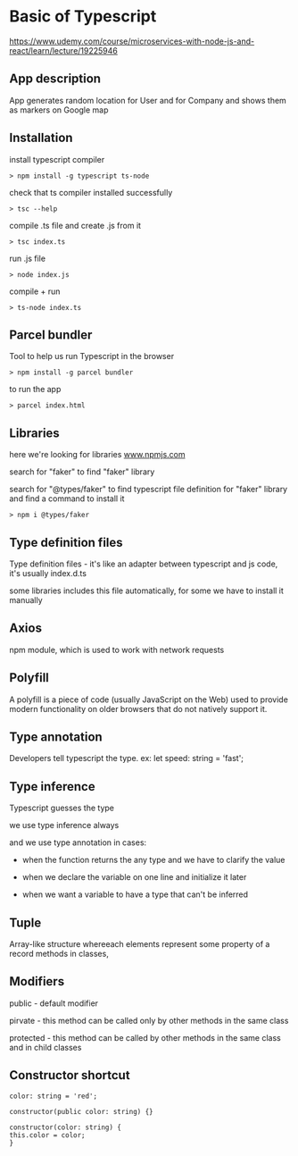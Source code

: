 # Basic of Typescript

https://www.udemy.com/course/microservices-with-node-js-and-react/learn/lecture/19225946

## App description

App generates random location for User and for Company and shows them as markers on Google map

## Installation

install typescript compiler

```
> npm install -g typescript ts-node
```

check that ts compiler installed successfully

```
> tsc --help
```

compile .ts file and create .js from it

```
> tsc index.ts
```

run .js file

```
> node index.js
```

compile + run

```
> ts-node index.ts
```

## Parcel bundler

Tool to help us run Typescript in the browser

```
> npm install -g parcel bundler
```

to run the app

```
> parcel index.html
```

## Libraries

here we're looking for libraries www.npmjs.com

search for "faker" to find "faker" library

search for "@types/faker" to find typescript file definition for "faker" library and find a command to install it

```
> npm i @types/faker
```

## Type definition files

Type definition files - it's like an adapter between typescript and js code, it's usually index.d.ts

some libraries includes this file automatically, for some we have to install it manually

## Axios

npm module, which is used to work with network requests

## Polyfill

A polyfill is a piece of code (usually JavaScript on the Web) used to provide modern functionality on older browsers that do not natively support it.

## Type annotation

Developers tell typescript the type. ex: let speed: string = 'fast';

## Type inference

Typescript guesses the type

we use type inference always

and we use type annotation in cases:

- when the function returns the any type and we have to clarify the value

- when we declare the variable on one line and initialize it later

- when we want a variable to have a type that can't be inferred

## Tuple

Array-like structure whereeach elements represent some property of a record
methods in classes,

## Modifiers

public - default modifier

pirvate - this method can be called only by other methods in the same class

protected - this method can be called by other methods in the same class and in child classes

## Constructor shortcut

```
color: string = 'red';
```

```
constructor(public color: string) {}
```

```
constructor(color: string) {
this.color = color;
}
```
